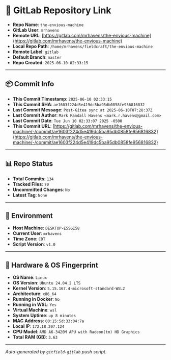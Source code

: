 # 🔗 GitLab Repository Link

- **Repo Name**: `the-envious-machine`
- **GitLab User**: `mrhavens`
- **Remote URL**: [https://gitlab.com/mrhavens/the-envious-machine](https://gitlab.com/mrhavens/the-envious-machine)
- **Local Repo Path**: `/home/mrhavens/fieldcraft/the-envious-machine`
- **Remote Label**: `gitlab`
- **Default Branch**: `master`
- **Repo Created**: `2025-06-10 02:33:15`

---

## 📦 Commit Info

- **This Commit Timestamp**: `2025-06-10 02:33:15`
- **This Commit SHA**: `ae1603f224d5e419dc5ba95db0858fe956816832`
- **Last Commit Message**: `Post-Gitea sync at 2025-06-10T07:28:37Z`
- **Last Commit Author**: `Mark Randall Havens <mark.r.havens@gmail.com>`
- **Last Commit Date**: `Tue Jun 10 02:33:07 2025 -0500`
- **This Commit URL**: [https://gitlab.com/mrhavens/the-envious-machine/-/commit/ae1603f224d5e419dc5ba95db0858fe956816832](https://gitlab.com/mrhavens/the-envious-machine/-/commit/ae1603f224d5e419dc5ba95db0858fe956816832)

---

## 📊 Repo Status

- **Total Commits**: `134`
- **Tracked Files**: `70`
- **Uncommitted Changes**: `No`
- **Latest Tag**: `None`

---

## 🧽 Environment

- **Host Machine**: `DESKTOP-E5SGI58`
- **Current User**: `mrhavens`
- **Time Zone**: `CDT`
- **Script Version**: `v1.0`

---

## 🧬 Hardware & OS Fingerprint

- **OS Name**: `Linux`
- **OS Version**: `Ubuntu 24.04.2 LTS`
- **Kernel Version**: `5.15.167.4-microsoft-standard-WSL2`
- **Architecture**: `x86_64`
- **Running in Docker**: `No`
- **Running in WSL**: `Yes`
- **Virtual Machine**: `wsl`
- **System Uptime**: `up 8 minutes`
- **MAC Address**: `00:15:5d:33:04:7a`
- **Local IP**: `172.18.207.124`
- **CPU Model**: `AMD A6-3420M APU with Radeon(tm) HD Graphics`
- **Total RAM (GB)**: `3.63`

---

_Auto-generated by `gitfield-gitlab` push script._
